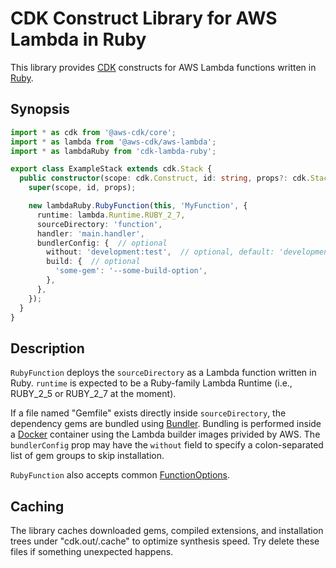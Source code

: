 # CDK Construct Library for AWS Lambda in Ruby

This library provides [CDK](https://github.com/aws/aws-cdk) constructs for AWS Lambda functions written in [Ruby](https://www.ruby-lang.org/).

## Synopsis

```typescript
import * as cdk from '@aws-cdk/core';
import * as lambda from '@aws-cdk/aws-lambda';
import * as lambdaRuby from 'cdk-lambda-ruby';

export class ExampleStack extends cdk.Stack {
  public constructor(scope: cdk.Construct, id: string, props?: cdk.StackProps) {
    super(scope, id, props);

    new lambdaRuby.RubyFunction(this, 'MyFunction', {
      runtime: lambda.Runtime.RUBY_2_7,
      sourceDirectory: 'function',
      handler: 'main.handler',
      bundlerConfig: {  // optional
        without: 'development:test',  // optional, default: 'development:test'
        build: {  // optional
          'some-gem': '--some-build-option',
        },
      },
    });
  }
}
```

## Description

`RubyFunction` deploys the `sourceDirectory` as a Lambda function written in Ruby. `runtime` is expected to be a Ruby-family Lambda Runtime (i.e., RUBY_2_5 or RUBY_2_7 at the moment).

If a file named "Gemfile" exists directly inside `sourceDirectory`, the dependency gems are bundled using [Bundler](https://bundler.io/). Bundling is performed inside a [Docker](https://www.docker.com/) container using the Lambda builder images privided by AWS. The `bundlerConfig` prop may have the `without` field to specify a colon-separated list of gem groups to skip installation.

`RubyFunction` also accepts common [FunctionOptions](https://docs.aws.amazon.com/cdk/api/latest/docs/@aws-cdk_aws-lambda.FunctionOptions.html).

## Caching

The library caches downloaded gems, compiled extensions, and installation trees under "cdk.out/.cache" to optimize synthesis speed. Try delete these files if something unexpected happens.

